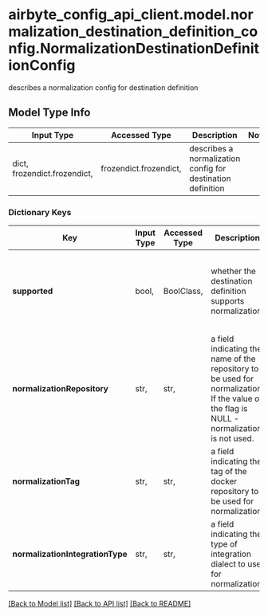 # airbyte_config_api_client.model.normalization_destination_definition_config.NormalizationDestinationDefinitionConfig

describes a normalization config for destination definition

## Model Type Info
Input Type | Accessed Type | Description | Notes
------------ | ------------- | ------------- | -------------
dict, frozendict.frozendict,  | frozendict.frozendict,  | describes a normalization config for destination definition | 

### Dictionary Keys
Key | Input Type | Accessed Type | Description | Notes
------------ | ------------- | ------------- | ------------- | -------------
**supported** | bool,  | BoolClass,  | whether the destination definition supports normalization. | if omitted the server will use the default value of False
**normalizationRepository** | str,  | str,  | a field indicating the name of the repository to be used for normalization. If the value of the flag is NULL - normalization is not used. | [optional] 
**normalizationTag** | str,  | str,  | a field indicating the tag of the docker repository to be used for normalization. | [optional] 
**normalizationIntegrationType** | str,  | str,  | a field indicating the type of integration dialect to use for normalization. | [optional] 

[[Back to Model list]](../../README.md#documentation-for-models) [[Back to API list]](../../README.md#documentation-for-api-endpoints) [[Back to README]](../../README.md)

